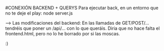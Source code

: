 #CONEXIÓN BACKEND + QUERYS
Para ejecutar back, en un entorno que no te deje el play:
node server.js

--> Las modificaciones del backend: En las llamadas de GET/POST/... tendréis que poner un /api/... con lo que queráis.
Diria que no hace falta el frontend.html, pero no lo he borrado por si las moscas. 

:) 
